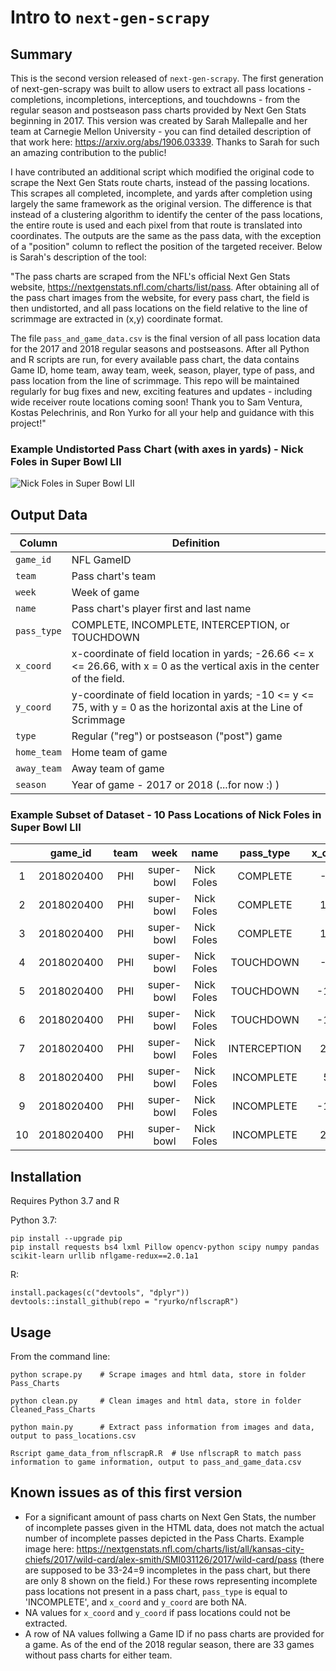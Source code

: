 # Intro to `next-gen-scrapy`

## Summary
This is the second version released of `next-gen-scrapy`. The first generation of next-gen-scrapy was built to allow users to extract all pass locations -  completions, incompletions, interceptions, and touchdowns - from the regular season and postseason pass charts provided by Next Gen Stats beginning in 2017. This version was created by Sarah Mallepalle and her team at Carnegie Mellon University - you can find detailed description of that work here: https://arxiv.org/abs/1906.03339. Thanks to Sarah for such an amazing contribution to the public!

I have contributed an additional script which modified the original code to scrape the Next Gen Stats route charts, instead of the passing locations. This scrapes all completed, incomplete, and yards after completion using largely the same framework as the original version. The difference is that instead of a clustering algorithm to identify the center of the pass locations, the entire route is used and each pixel from that route is translated into coordinates. The outputs are the same as the pass data, with the exception of a "position" column to reflect the position of the targeted receiver. Below is Sarah's description of the tool:

"The pass charts are scraped from the NFL's official Next Gen Stats website, https://nextgenstats.nfl.com/charts/list/pass. After obtaining all of the pass chart images from the website, for every pass chart, the field is then undistorted, and all pass locations on the field relative to the line of scrimmage are extracted in (x,y) coordinate format. 

The file `pass_and_game_data.csv` is the final version of all pass location data for the 2017 and 2018 regular seasons and postseasons. After all Python and R scripts are run, for every available pass chart, the data contains Game ID, home team, away team, week, season, player, type of pass, and pass location from the line of scrimmage. This repo will be maintained regularly for bug fixes and new, exciting features and updates - including wide receiver route locations coming soon! Thank you to Sam Ventura, Kostas Pelechrinis, and Ron Yurko for all your help and guidance with this project!"

### Example Undistorted Pass Chart (with axes in yards) - Nick Foles in Super Bowl LII

![Nick Foles in Super Bowl LII](https://raw.githubusercontent.com/ArrowheadAnalytics/next-gen-scrapy-updated/master/axes.jpg)

## Output Data

Column | Definition
---|---------
`game_id` | NFL GameID
`team` | Pass chart's team
`week` | Week of game
`name` | Pass chart's player first and last name 
`pass_type` | COMPLETE, INCOMPLETE, INTERCEPTION, or TOUCHDOWN
`x_coord` | x-coordinate of field location in yards; -26.66 <= x <= 26.66, with x = 0 as the vertical axis in the center of the field. 
`y_coord` | y-coordinate of field location in yards; -10 <= y <= 75, with y = 0 as the horizontal axis at the Line of Scrimmage
`type` | Regular ("reg") or postseason ("post") game
`home_team` | Home team of game
`away_team` | Away team of game
`season` | Year of game - 2017 or 2018 (...for now :) )

### Example Subset of Dataset - 10 Pass Locations of Nick Foles in Super Bowl LII

|    |   game_id  | team |    week    |    name    |   pass_type  | x_coord | y_coord | type | home_team | away_team | season |
|:--:|:----------:|:----:|:----------:|:----------:|:------------:|:-------:|:-------:|:----:|:---------:|:---------:|:------:|
| 1  | 2018020400 | PHI  | super-bowl | Nick Foles | COMPLETE     | -3.6    | 16.9    | post | NE        | PHI       | 2017   |
| 2  | 2018020400 | PHI  | super-bowl | Nick Foles | COMPLETE     | 16.2    | -3      | post | NE        | PHI       | 2017   |
| 3  | 2018020400 | PHI  | super-bowl | Nick Foles | COMPLETE     | 11.5    | -6.4    | post | NE        | PHI       | 2017   |
| 4  | 2018020400 | PHI  | super-bowl | Nick Foles | TOUCHDOWN    | -8.5    | 5.7     | post | NE        | PHI       | 2017   |
| 5  | 2018020400 | PHI  | super-bowl | Nick Foles | TOUCHDOWN    | -18.8   | 30.1    | post | NE        | PHI       | 2017   |
| 6  | 2018020400 | PHI  | super-bowl | Nick Foles | TOUCHDOWN    | -19.3   | 41.2    | post | NE        | PHI       | 2017   |
| 7  | 2018020400 | PHI  | super-bowl | Nick Foles | INTERCEPTION | 21.8    | 37.9    | post | NE        | PHI       | 2017   |
| 8  | 2018020400 | PHI  | super-bowl | Nick Foles | INCOMPLETE   | 5.1     | 7.9     | post | NE        | PHI       | 2017   |
| 9  | 2018020400 | PHI  | super-bowl | Nick Foles | INCOMPLETE   | -12.9   | 39.6    | post | NE        | PHI       | 2017   |
| 10 | 2018020400 | PHI  | super-bowl | Nick Foles | INCOMPLETE   | 26.1    | 8       | post | NE        | PHI       | 2017   |

## Installation

Requires Python 3.7 and R

Python 3.7:
```
pip install --upgrade pip
pip install requests bs4 lxml Pillow opencv-python scipy numpy pandas scikit-learn urllib nflgame-redux==2.0.1a1
```

R:
```
install.packages(c("devtools", "dplyr"))
devtools::install_github(repo = "ryurko/nflscrapR")
```

## Usage

From the command line:

```
python scrape.py 	# Scrape images and html data, store in folder Pass_Charts
```
```
python clean.py 	# Clean images and html data, store in folder Cleaned_Pass_Charts
```
```
python main.py 		# Extract pass information from images and data, output to pass_locations.csv
```
```
Rscript game_data_from_nflscrapR.R 	# Use nflscrapR to match pass information to game information, output to pass_and_game_data.csv
```

## Known issues as of this first version
- For a significant amount of pass charts on Next Gen Stats, the number of incomplete passes given in the HTML data, does not match the actual number of incomplete passes depicted in the Pass Charts. Example image here:  https://nextgenstats.nfl.com/charts/list/all/kansas-city-chiefs/2017/wild-card/alex-smith/SMI031126/2017/wild-card/pass (there are supposed to be 33-24=9 incompletes in the pass chart, but there are only 8 shown on the field.) For these rows representing incomplete pass locations not present in a pass chart, `pass_type` is equal to 'INCOMPLETE', and `x_coord` and `y_coord` are both NA.
- NA values for `x_coord` and `y_coord` if pass locations could not be extracted. 
- A row of NA values follwing a Game ID if no pass charts are provided for a game. As of the end of the 2018 regular season, there are 33 games without pass charts for either team.

